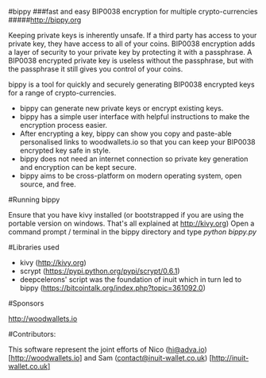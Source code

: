 #bippy 
###fast and easy BIP0038 encryption for multiple crypto-currencies
#####http://bippy.org

Keeping private keys is inherently unsafe. 
If a third party has access to your private key, they have access to all of your coins. 
BIP0038 encryption adds a layer of security to your private key by protecting it with a passphrase. 
A BIP0038 encrypted private key is useless without the passphrase, but with the passphrase it still gives you control of your coins.

bippy is a tool for quickly and securely generating BIP0038 encrypted keys for a range of crypto-currencies.

   - bippy can generate new private keys or encrypt existing keys.
   - bippy has a simple user interface with helpful instructions to make the encryption process easier.
   - After encrypting a key, bippy can show you copy and paste-able personalised links to woodwallets.io so that you can keep your BIP0038 encrypted key safe in style.
   - bippy does not need an internet connection so private key generation and encryption can be kept secure.
   - bippy aims to be cross-platform on modern operating system, open source, and free.
   
#Running bippy

Ensure that you have kivy installed (or bootstrapped if you are using the portable version on windows. That's all explained at http://kivy.org)
Open a command prompt / terminal in the bippy directory and type *python bippy.py* 

 
#Libraries used

   - kivy (http://kivy.org)
   - scrypt (https://pypi.python.org/pypi/scrypt/0.6.1)
   - deepcelerons' script was the foundation of inuit which in turn led to bippy (https://bitcointalk.org/index.php?topic=361092.0) 

#Sponsors

http://woodwallets.io


#Contributors: 

This software represent the joint efforts of Nico (hi@adva.io) [http://woodwallets.io] and Sam (contact@inuit-wallet.co.uk) [http://inuit-wallet.co.uk]
